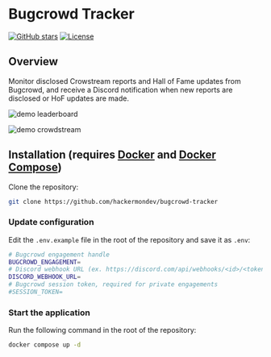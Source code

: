 # Bugcrowd Tracker
[![GitHub stars](https://img.shields.io/github/stars/hackermondev/bugcrowd-tracker)](https://github.com/hackermondev/bugcrowd-tracker/stargazers)
[![License](https://img.shields.io/github/license/hackermondev/bugcrowd-tracker)](LICENSE)

## Overview
Monitor disclosed Crowstream reports and Hall of Fame updates from Bugcrowd, and receive a Discord notification when new reports are disclosed or HoF updates are made.

![demo leaderboard](https://ninja.dog/ydFERU.png)

![demo crowdstream](https://ninja.dog/d1QPhw.png)


## Installation (requires [Docker](https://docs.docker.com/get-docker/) and [Docker Compose](https://docs.docker.com/compose/install/))

Clone the repository:
```bash
git clone https://github.com/hackermondev/bugcrowd-tracker
```

### Update configuration
Edit the `.env.example` file in the root of the repository and save it as `.env`:
```bash
# Bugcrowd engagement handle
BUGCROWD_ENGAGEMENT=
# Discord webhook URL (ex. https://discord.com/api/webhooks/<id>/<token>)
DISCORD_WEBHOOK_URL=
# Bugcrowd session token, required for private engagements
#SESSION_TOKEN=
```

### Start the application
Run the following command in the root of the repository:
```bash
docker compose up -d
```
